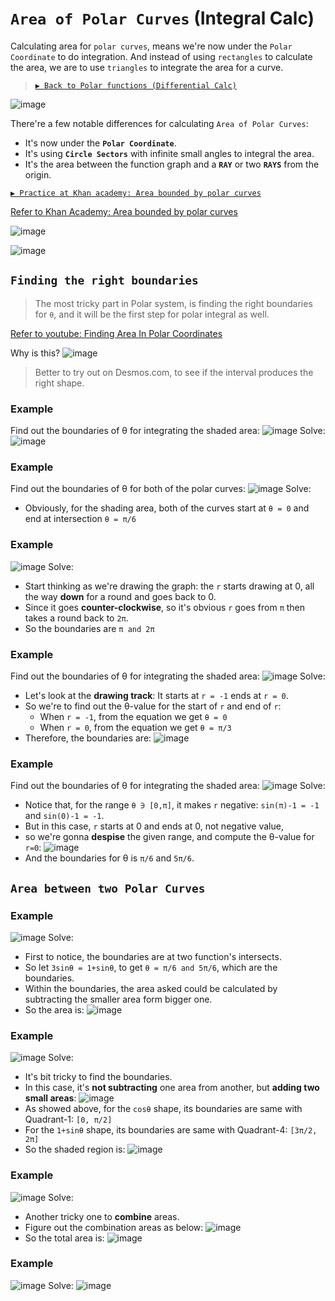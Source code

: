# `Area of Polar Curves` (Integral Calc)
Calculating area for `polar curves`, means we're now under the `Polar Coordinate` to do integration.
And instead of using `rectangles`  to calculate the area, we are to use `triangles` to integrate the area for a curve.

> [`▶ Back to Polar functions (Differential Calc)`](http://github.com/solomonxie/solomonxie.github.io/issues/49#issuecomment-396527546)

![image](https://user-images.githubusercontent.com/14041622/42410413-d8c58ad6-821b-11e8-9c16-f99783a79688.png)


There're a few notable differences for calculating `Area of Polar Curves`:
- It's now under the **`Polar Coordinate`**.
- It's using **`Circle Sectors`** with infinite small angles to integral the area.
- It's the area between the function graph and a **`RAY`** or two **`RAYS`** from the origin.

[`▶ Practice at Khan academy: Area bounded by polar curves`](https://www.khanacademy.org/math/old-ap-calculus-bc/bc-applications-definite-integrals/modal/e/area-enclosed-by-polar-graphs)

[Refer to Khan Academy: Area bounded by polar curves](https://www.khanacademy.org/math/ap-calculus-bc/bc-applications-definite-integrals/bc-polar-graphs-area/v/formula-area-polar-graph)

![image](https://user-images.githubusercontent.com/14041622/41646649-f894721e-74a6-11e8-8f27-1b43183bdb99.png)


![image](https://user-images.githubusercontent.com/14041622/41646309-ffdea87e-74a5-11e8-88c6-31b483d38137.png)


## `Finding the right boundaries`
> The most tricky part in Polar system, is finding the right boundaries for `θ`, and it will be the first step for polar integral as well.

[Refer to youtube: Finding Area In Polar Coordinates](https://www.youtube.com/watch?v=GQ6cDvY8K9g)

Why is this?
![image](https://user-images.githubusercontent.com/14041622/46336712-2da7d780-c65e-11e8-807d-35a7178bfad3.png)

> Better to try out on Desmos.com, to see if the interval produces the right shape.



### Example
Find out the boundaries of θ for integrating the shaded area:
![image](https://user-images.githubusercontent.com/14041622/46197584-dabbe080-c33c-11e8-9923-ed1f2ab09782.png)
Solve:
![image](https://user-images.githubusercontent.com/14041622/46197568-ced01e80-c33c-11e8-98e1-c195c2744eae.png)

### Example
Find out the boundaries of θ for both of the polar curves:
![image](https://user-images.githubusercontent.com/14041622/46199589-068d9500-c342-11e8-832f-918c211eb631.png)
Solve:
- Obviously, for the shading area, both of the curves start at `θ = 0` and end at intersection `θ = π/6`


### Example
![image](https://user-images.githubusercontent.com/14041622/46199919-db577580-c342-11e8-9b75-e1be7ad4e321.png)
Solve:
- Start thinking as we're drawing the graph: the `r` starts drawing at 0, all the way **down** for a round and goes back to 0.
- Since it goes **counter-clockwise**, so it's obvious `r` goes from `π` then takes a round back to `2π`.
- So the boundaries are `π and 2π`

### Example
Find out the boundaries of θ for integrating the shaded area:
![image](https://user-images.githubusercontent.com/14041622/46197840-806f4f80-c33d-11e8-80c0-5974b12ee8fc.png)
Solve:
- Let's look at the **drawing track**: It starts at `r = -1` ends at `r = 0`.
- So we're to find out the θ-value for the start of `r` and end of `r`:
    - When `r = -1`, from the equation we get `θ = 0`
    - When `r = 0`, from the equation we get `θ = π/3`
- Therefore, the boundaries are:
![image](https://user-images.githubusercontent.com/14041622/46198064-1e631a00-c33e-11e8-9064-324dff73fbec.png)



### Example
Find out the boundaries of θ for integrating the shaded area:
![image](https://user-images.githubusercontent.com/14041622/46196797-93cceb80-c33a-11e8-917f-dc805766a4ed.png)
Solve:
- Notice that, for the range `θ ∋ [0,π]`, it makes `r` negative: `sin(π)-1 = -1` and `sin(0)-1 = -1`.
- But in this case, `r` starts at 0 and ends at 0, not negative value, 
- so we're gonna **despise** the given range, and compute the θ-value for `r=0`:
![image](https://user-images.githubusercontent.com/14041622/46197194-a693f000-c33b-11e8-942e-2e10176081e1.png)
- And the boundaries for θ is `π/6` and `5π/6`.



## `Area between two Polar Curves`


### Example
![image](https://user-images.githubusercontent.com/14041622/41647586-5740493a-74a9-11e8-9024-236434d97861.png)
Solve:
- First to notice, the boundaries are at two function's intersects.
- So let `3sinθ = 1+sinθ`, to get `θ = π/6 and 5π/6`, which are the boundaries.
- Within the boundaries, the area asked could be calculated by subtracting the smaller area form bigger one.
- So the area is:
![image](https://user-images.githubusercontent.com/14041622/41647828-f1be1118-74a9-11e8-9b3d-92282a59bae0.png)



### Example
![image](https://user-images.githubusercontent.com/14041622/41648691-31bbe1e4-74ac-11e8-9d30-3fb49ab35b8e.png)
Solve:
- It's bit tricky to find the boundaries.
- In this case, it's **not subtracting** one area from another, but **adding two small areas**:
![image](https://user-images.githubusercontent.com/14041622/41649970-7bfc2784-74af-11e8-84f9-30f5b52d7e66.png)
- As showed above, for the `cosθ` shape, its boundaries are same with Quadrant-1: `[0, π/2]`
- For the `1+sinθ` shape, its boundaries are same with Quadrant-4: `[3π/2, 2π]`
- So the shaded region is:
![image](https://user-images.githubusercontent.com/14041622/41650221-1a691436-74b0-11e8-86ec-397a7541f0ed.png)


### Example
![image](https://user-images.githubusercontent.com/14041622/41737392-c1542544-75c1-11e8-9e8b-54ad8b923160.png)
Solve:
- Another tricky one to **combine** areas.
- Figure out the combination areas as below:
![image](https://user-images.githubusercontent.com/14041622/41737442-e4cf9cb0-75c1-11e8-8ea0-26126559c8f4.png)
- So the total area is:
![image](https://user-images.githubusercontent.com/14041622/41737460-f602bf30-75c1-11e8-8cc8-b35f73befb04.png)


### Example
![image](https://user-images.githubusercontent.com/14041622/41644776-af30e224-74a1-11e8-8627-7f65e035aaae.png)
Solve:
![image](https://user-images.githubusercontent.com/14041622/41646691-11cf8b1a-74a7-11e8-982d-76739ef477c4.png)
